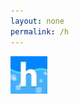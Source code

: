 ```yaml
---
layout: none
permalink: /h
---
```

![h](https://raw.githubusercontent.com/1CreeperTV/wii-wiiufr/refs/heads/main/Images/h.png)
